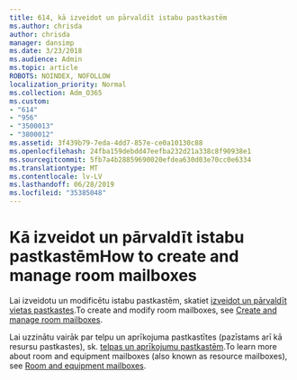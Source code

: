 ```yaml
---
title: 614, kā izveidot un pārvaldīt istabu pastkastēm
ms.author: chrisda
author: chrisda
manager: dansimp
ms.date: 3/23/2018
ms.audience: Admin
ms.topic: article
ROBOTS: NOINDEX, NOFOLLOW
localization_priority: Normal
ms.collection: Adm_O365
ms.custom:
- "614"
- "956"
- "3500013"
- "3800012"
ms.assetid: 3f439b79-7eda-4dd7-857e-ce0a10130c88
ms.openlocfilehash: 24fba159debdd47eefba232d21a338c8f90938e1
ms.sourcegitcommit: 5fb7a4b28859690020efdea630d03e70cc0e6334
ms.translationtype: MT
ms.contentlocale: lv-LV
ms.lasthandoff: 06/28/2019
ms.locfileid: "35385048"
---
```

# <a name="how-to-create-and-manage-room-mailboxes"></a><span data-ttu-id="b22d7-102">Kā izveidot un pārvaldīt istabu pastkastēm</span><span class="sxs-lookup"><span data-stu-id="b22d7-102">How to create and manage room mailboxes</span></span>

<span data-ttu-id="b22d7-103">Lai izveidotu un modificētu istabu pastkastēm, skatiet [izveidot un pārvaldīt vietas pastkastes](https://technet.microsoft.com/library/jj215781.aspx).</span><span class="sxs-lookup"><span data-stu-id="b22d7-103">To create and modify room mailboxes, see [Create and manage room mailboxes](https://technet.microsoft.com/library/jj215781.aspx).</span></span>

<span data-ttu-id="b22d7-104">Lai uzzinātu vairāk par telpu un aprīkojuma pastkastītes (pazīstams arī kā resursu pastkastes), sk. [telpas un aprīkojumu pastkastēm](https://support.office.com/article/9f518a6d-1e2c-4d44-93f3-e19013a1552b).</span><span class="sxs-lookup"><span data-stu-id="b22d7-104">To learn more about room and equipment mailboxes (also known as resource mailboxes), see [Room and equipment mailboxes](https://support.office.com/article/9f518a6d-1e2c-4d44-93f3-e19013a1552b).</span></span>
